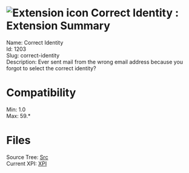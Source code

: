 # ![Extension icon](https://addons.thunderbird.net/static/img/addon-icons/default-64.png) Correct Identity : Extension Summary

Name: Correct Identity  
Id: 1203  
Slug: correct-identity  
Description: Ever sent mail from the wrong email address because you forgot to select the correct identity?
  

# Compatibility
Min: 1.0  
Max: 59.*  

# Files

Source Tree: [Src](C:/Dev/Thunderbird/ThunderKdB/xall/xOther/1203-correct-identity/src)  
Current XPI: [XPI](C:/Dev/Thunderbird/ThunderKdB/xall/xOther/1203-correct-identity/xpi)  



